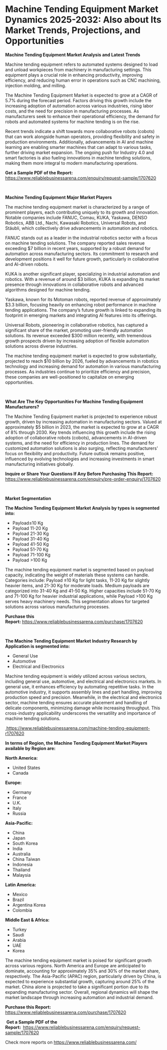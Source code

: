 <p><h1>Machine Tending Equipment Market Dynamics 2025-2032: Also about Its Market Trends, Projections, and Opportunities</h1></p><p><strong>Machine Tending Equipment Market Analysis and Latest Trends</strong></p>
<p><p>Machine tending equipment refers to automated systems designed to load and unload workpieces from machinery in manufacturing settings. This equipment plays a crucial role in enhancing productivity, improving efficiency, and reducing human error in operations such as CNC machining, injection molding, and milling. </p><p>The Machine Tending Equipment Market is expected to grow at a CAGR of 5.7% during the forecast period. Factors driving this growth include the increasing adoption of automation across various industries, rising labor costs, and the need for precision in manufacturing processes. As manufacturers seek to enhance their operational efficiency, the demand for robots and automated systems for machine tending is on the rise.</p><p>Recent trends indicate a shift towards more collaborative robots (cobots) that can work alongside human operators, providing flexibility and safety in production environments. Additionally, advancements in AI and machine learning are enabling smarter machines that can adapt to various tasks, further driving market expansion. The ongoing push for Industry 4.0 and smart factories is also fueling innovations in machine tending solutions, making them more integral to modern manufacturing operations.</p></p>
<p><strong>Get a Sample PDF of the Report:&nbsp;</strong> <a href="https://www.reliablebusinessarena.com/enquiry/request-sample/1707620?utm_campaign=2530&utm_medium=2&utm_source=Github&utm_content=ia&utm_term=25032025&utm_id=machine-tending-equipment">https://www.reliablebusinessarena.com/enquiry/request-sample/1707620</a></p>
<p>&nbsp;</p>
<p><strong>Machine Tending Equipment Major Market Players</strong></p>
<p><p>The machine tending equipment market is characterized by a range of prominent players, each contributing uniquely to its growth and innovation. Notable companies include FANUC, Comau, KUKA, Yaskawa, DENSO Robotics, ABB Ltd., Nachi, Kawasaki Robotics, Universal Robots, and Stäubli, which collectively drive advancements in automation and robotics.</p><p>FANUC stands out as a leader in the industrial robotics sector with a focus on machine tending solutions. The company reported sales revenue exceeding $7 billion in recent years, supported by a robust demand for automation across manufacturing sectors. Its commitment to research and development positions it well for future growth, particularly in collaborative and AI-driven robots.</p><p>KUKA is another significant player, specializing in industrial automation and robotics. With a revenue of around $3 billion, KUKA is expanding its market presence through innovations in collaborative robots and advanced algorithms designed for machine tending.</p><p>Yaskawa, known for its Motoman robots, reported revenue of approximately $3.3 billion, focusing heavily on enhancing robot performance in machine tending applications. The company’s future growth is linked to expanding its footprint in emerging markets and integrating AI features into its offerings.</p><p>Universal Robots, pioneering in collaborative robotics, has captured a significant share of the market, promoting user-friendly automation solutions. Its revenue exceeded $300 million recently, with tremendous growth prospects driven by increasing adoption of flexible automation solutions across diverse industries.</p><p>The machine tending equipment market is expected to grow substantially, projected to reach $10 billion by 2026, fueled by advancements in robotics technology and increasing demand for automation in various manufacturing processes. As industries continue to prioritize efficiency and precision, these companies are well-positioned to capitalize on emerging opportunities.</p></p>
<p>&nbsp;</p>
<p><strong>What Are The Key Opportunities For Machine Tending Equipment Manufacturers?</strong></p>
<p><p>The Machine Tending Equipment market is projected to experience robust growth, driven by increasing automation in manufacturing sectors. Valued at approximately $5 billion in 2023, the market is expected to grow at a CAGR of 8% through 2030. Key trends influencing this growth include the rising adoption of collaborative robots (cobots), advancements in AI-driven systems, and the need for efficiency in production lines. The demand for customized automation solutions is also surging, reflecting manufacturers' focus on flexibility and productivity. Future outlook remains positive, influenced by evolving technologies and increasing investments in smart manufacturing initiatives globally.</p></p>
<p><strong>Inquire or Share Your Questions If Any Before Purchasing This Report:</strong> <a href="https://www.reliablebusinessarena.com/enquiry/pre-order-enquiry/1707620?utm_campaign=2530&utm_medium=2&utm_source=Github&utm_content=ia&utm_term=25032025&utm_id=machine-tending-equipment">https://www.reliablebusinessarena.com/enquiry/pre-order-enquiry/1707620</a></p>
<p>&nbsp;</p>
<p><strong>Market Segmentation</strong></p>
<p><strong>The Machine Tending Equipment Market Analysis by types is segmented into:</strong></p>
<p><ul><li>Payload≤10 Kg</li><li>Payload 11-20 Kg</li><li>Payload 21-30 Kg</li><li>Payload 31-40 Kg</li><li>Payload 41-50 Kg</li><li>Payload 51-70 Kg</li><li>Payload 71-100 Kg</li><li>Payload >100 Kg</li></ul></p>
<p><p>The machine tending equipment market is segmented based on payload capacity, indicating the weight of materials these systems can handle. Categories include: Payload ≤10 Kg for light tasks, 11-20 Kg for slightly heavier items, and 21-30 Kg for moderate loads. Medium payloads are categorized into 31-40 Kg and 41-50 Kg. Higher capacities include 51-70 Kg and 71-100 Kg for heavier industrial applications, while Payload >100 Kg serves heavy machinery needs. This segmentation allows for targeted solutions across various manufacturing processes.</p></p>
<p><strong>Purchase this Report:&nbsp;</strong><a href="https://www.reliablebusinessarena.com/purchase/1707620?utm_campaign=2530&utm_medium=2&utm_source=Github&utm_content=ia&utm_term=25032025&utm_id=machine-tending-equipment">https://www.reliablebusinessarena.com/purchase/1707620</a></p>
<p>&nbsp;</p>
<p><strong>The Machine Tending Equipment Market Industry Research by Application is segmented into:</strong></p>
<p><ul><li>General Use</li><li>Automotive</li><li>Electrical and Electronics</li></ul></p>
<p><p>Machine tending equipment is widely utilized across various sectors, including general use, automotive, and electrical and electronics markets. In general use, it enhances efficiency by automating repetitive tasks. In the automotive industry, it supports assembly lines and part handling, improving production speed and precision. Meanwhile, in the electrical and electronics sector, machine tending ensures accurate placement and handling of delicate components, minimizing damage while increasing throughput. This cross-industry applicability underscores the versatility and importance of machine tending solutions.</p></p>
<p><a href="https://www.reliablebusinessarena.com/machine-tending-equipment-r1707620?utm_campaign=2530&utm_medium=2&utm_source=Github&utm_content=ia&utm_term=25032025&utm_id=machine-tending-equipment">&nbsp;https://www.reliablebusinessarena.com/machine-tending-equipment-r1707620</a></p>
<p><strong>In terms of Region, the Machine Tending Equipment Market Players available by Region are:</strong></p>
<p>
    <p> <strong> North America: </strong>
        <ul>
            <li>United States</li>
            <li>Canada</li>
        </ul>
        </p> 
    <p> <strong> Europe: </strong>
        <ul>
            <li>Germany</li>
            <li>France</li>
            <li>U.K.</li>
            <li>Italy</li>
            <li>Russia</li>
        </ul>
        </p> 
    <p> <strong> Asia-Pacific: </strong>
        <ul>
            <li>China</li>
            <li>Japan</li>
            <li>South Korea</li>
            <li>India</li>
            <li>Australia</li>
            <li>China Taiwan</li>
            <li>Indonesia</li>
            <li>Thailand</li>
            <li>Malaysia</li>
        </ul>
        </p> 
    <p> <strong> Latin America: </strong>
        <ul>
            <li>Mexico</li>
            <li>Brazil</li>
            <li>Argentina Korea</li>
            <li>Colombia</li>
        </ul>
        </p> 
    <p> <strong> Middle East & Africa: </strong>
        <ul>
            <li>Turkey</li>
            <li>Saudi</li>
            <li>Arabia</li>
            <li>UAE</li>
            <li>Korea</li>
        </ul>
    </p>
    </p>
<p><p>The machine tending equipment market is poised for significant growth across various regions. North America and Europe are anticipated to dominate, accounting for approximately 35% and 30% of the market share, respectively. The Asia-Pacific (APAC) region, particularly driven by China, is expected to experience substantial growth, capturing around 25% of the market. China alone is projected to take a significant portion due to its expanding manufacturing sector. Overall, regional dynamics will shape the market landscape through increasing automation and industrial demand.</p></p>
<p><strong>Purchase this Report: </strong><a href="https://www.reliablebusinessarena.com/purchase/1707620?utm_campaign=2530&utm_medium=2&utm_source=Github&utm_content=ia&utm_term=25032025&utm_id=machine-tending-equipment">https://www.reliablebusinessarena.com/purchase/1707620</a></p>
<p>&nbsp;<strong>Get a Sample PDF of the Report:&nbsp;&nbsp;</strong><a href="https://www.reliablebusinessarena.com/enquiry/request-sample/1707620?utm_campaign=2530&utm_medium=2&utm_source=Github&utm_content=ia&utm_term=25032025&utm_id=machine-tending-equipment">https://www.reliablebusinessarena.com/enquiry/request-sample/1707620</a></p>
<p><strong></strong></p>
<p>Check more reports on <a href="https://www.reliablebusinessarena.com/?utm_campaign=2530&utm_medium=2&utm_source=Github&utm_content=ia&utm_term=25032025&utm_id=machine-tending-equipment">https://www.reliablebusinessarena.com/</a></p>